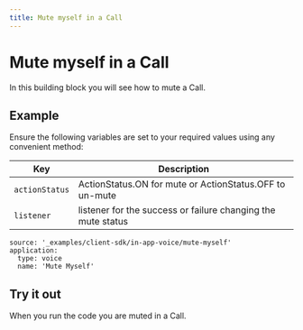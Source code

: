 ```yaml
---
title: Mute myself in a Call
---
```


# Mute myself in a Call

In this building block you will see how to mute a Call.

## Example

Ensure the following variables are set to your required values using any convenient method:

Key | Description
-- | --
`actionStatus` | ActionStatus.ON for mute or ActionStatus.OFF to un-mute
`listener` | listener for the success or failure changing the mute status

```building_blocks
source: '_examples/client-sdk/in-app-voice/mute-myself'
application:
  type: voice
  name: 'Mute Myself'
```

## Try it out

When you run the code you are muted in a Call.